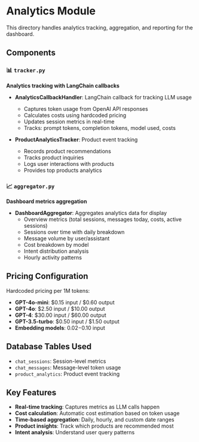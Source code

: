 # Analytics Module

This directory handles analytics tracking, aggregation, and reporting for the dashboard.

## Components

### 📊 `tracker.py`
**Analytics tracking with LangChain callbacks**

- **AnalyticsCallbackHandler**: LangChain callback for tracking LLM usage
  - Captures token usage from OpenAI API responses
  - Calculates costs using hardcoded pricing
  - Updates session metrics in real-time
  - Tracks: prompt tokens, completion tokens, model used, costs

- **ProductAnalyticsTracker**: Product event tracking
  - Records product recommendations
  - Tracks product inquiries
  - Logs user interactions with products
  - Provides top products analytics

### 📈 `aggregator.py`
**Dashboard metrics aggregation**

- **DashboardAggregator**: Aggregates analytics data for display
  - Overview metrics (total sessions, messages today, costs, active sessions)
  - Sessions over time with daily breakdown
  - Message volume by user/assistant
  - Cost breakdown by model
  - Intent distribution analysis
  - Hourly activity patterns

## Pricing Configuration

Hardcoded pricing per 1M tokens:
- **GPT-4o-mini**: $0.15 input / $0.60 output
- **GPT-4o**: $2.50 input / $10.00 output
- **GPT-4**: $30.00 input / $60.00 output
- **GPT-3.5-turbo**: $0.50 input / $1.50 output
- **Embedding models**: $0.02-$0.10 input

## Database Tables Used

- `chat_sessions`: Session-level metrics
- `chat_messages`: Message-level token usage
- `product_analytics`: Product event tracking

## Key Features

- **Real-time tracking**: Captures metrics as LLM calls happen
- **Cost calculation**: Automatic cost estimation based on token usage
- **Time-based aggregation**: Daily, hourly, and custom date ranges
- **Product insights**: Track which products are recommended most
- **Intent analysis**: Understand user query patterns